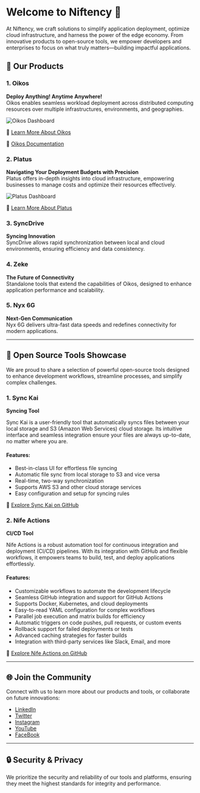 # Welcome to Niftency 👋

At Niftency, we craft solutions to simplify application deployment, optimize cloud infrastructure, and harness the power of the edge economy. From innovative products to open-source tools, we empower developers and enterprises to focus on what truly matters—building impactful applications.



## 🌟 Our Products

### **1. Oikos**  
**Deploy Anything! Anytime Anywhere!**  
Oikos enables seamless workload deployment across distributed computing resources over multiple infrastructures, environments, and geographies.

![Oikos Dashboard](https://docs.nife.io/assets/images/app-e28bb5d464858026c76bb2b25ee03b33.png)

🔗 [Learn More About Oikos](https://nife.io/oikos) 

🔗 [Oikos Documentation](#)  




### **2. Platus**  
**Navigating Your Deployment Budgets with Precision**  
Platus offers in-depth insights into cloud infrastructure, empowering businesses to manage costs and optimize their resources effectively.

![Platus Dashboard](https://nife.io/static/media/finops-dash.0b51e9dcd1aab3ad4f17.png)

🔗 [Learn More About Platus](https://nife.io/platus)  




### **3. SyncDrive**  
**Syncing Innovation**  
SyncDrive allows rapid synchronization between local and cloud environments, ensuring efficiency and data consistency.



### **4. Zeke**  
**The Future of Connectivity**  
Standalone tools that extend the capabilities of Oikos, designed to enhance application performance and scalability.



### **5. Nyx 6G**  
**Next-Gen Communication**  
Nyx 6G delivers ultra-fast data speeds and redefines connectivity for modern applications.

---

## 🚀 Open Source Tools Showcase

We are proud to share a selection of powerful open-source tools designed to enhance development workflows, streamline processes, and simplify complex challenges.

### **1. Sync Kai**  
**Syncing Tool**

Sync Kai is a user-friendly tool that automatically syncs files between your local storage and S3 (Amazon Web Services) cloud storage. Its intuitive interface and seamless integration ensure your files are always up-to-date, no matter where you are.

#### **Features:**
- Best-in-class UI for effortless file syncing
- Automatic file sync from local storage to S3 and vice versa
- Real-time, two-way synchronization
- Supports AWS S3 and other cloud storage services
- Easy configuration and setup for syncing rules

🔗 [Explore Sync Kai on GitHub](https://github.com/nifetency/Synckai)


### **2. Nife Actions**  
**CI/CD Tool**

Nife Actions is a robust automation tool for continuous integration and deployment (CI/CD) pipelines. With its integration with GitHub and flexible workflows, it empowers teams to build, test, and deploy applications effortlessly.

#### **Features:**
- Customizable workflows to automate the development lifecycle
- Seamless GitHub integration and support for GitHub Actions
- Supports Docker, Kubernetes, and cloud deployments
- Easy-to-read YAML configuration for complex workflows
- Parallel job execution and matrix builds for efficiency
- Automatic triggers on code pushes, pull requests, or custom events
- Rollback support for failed deployments or tests
- Advanced caching strategies for faster builds
- Integration with third-party services like Slack, Email, and more

🔗 [Explore Nife Actions on GitHub](https://github.com/nifetency/nife-actions)

---

## 🌐 Join the Community

Connect with us to learn more about our products and tools, or collaborate on future innovations:
- [LinkedIn](https://www.linkedin.com/company/nifeio/)
- [Twitter](https://x.com/nifeio)
- [Instagram](https://www.instagram.com/nife.io/)
- [YouTube](https://www.youtube.com/channel/UCBlr6Wk9hcq2WlOnWpYu9LA)
- [FaceBook](https://www.facebook.com/nifeio/)

---

## 🔒 Security & Privacy

We prioritize the security and reliability of our tools and platforms, ensuring they meet the highest standards for integrity and performance.
